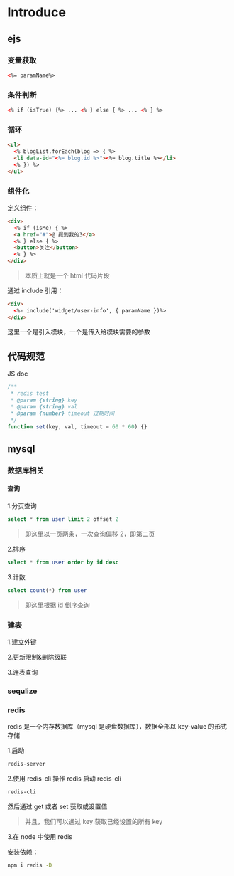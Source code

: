 # Introduce

## ejs

### 变量获取

```html
<%= paramName%>
```

### 条件判断

```html
<% if (isTrue) {%> ... <% } else { %> ... <% } %>
```

### 循环

```html
<ul>
  <% blogList.forEach(blog => { %>
  <li data-id="<%= blog.id %>"><%= blog.title %></li>
  <% }) %>
</ul>
```

### 组件化

定义组件：

```html
<div>
  <% if (isMe) { %>
  <a href="#">@ 提到我的3</a>
  <% } else { %>
  <button>关注</button>
  <% } %>
</div>
```

> 本质上就是一个 html 代码片段

通过 include 引用：

```html
<div>
  <%- include('widget/user-info', { paramName })%>
</div>
```

这里一个是引入模块，一个是传入给模块需要的参数

## 代码规范

JS doc

```javascript
/**
 * redis test
 * @param {string} key
 * @param {string} val
 * @param {number} timeout 过期时间
 */
function set(key, val, timeout = 60 * 60) {}
```

## mysql

### 数据库相关

#### 查询

1.分页查询

```sql
select * from user limit 2 offset 2
```

> 即这里以一页两条，一次查询偏移 2，即第二页

2.排序

```sql
select * from user order by id desc
```

3.计数

```sql
select count(*) from user
```

> 即这里根据 id 倒序查询

### 建表

1.建立外键

2.更新限制&删除级联

3.连表查询

### sequlize

### redis

redis 是一个内存数据库（mysql 是硬盘数据库），数据全部以 key-value 的形式存储

1.启动

```bash
redis-server
```

2.使用 redis-cli 操作 redis
启动 redis-cli

```bash
redis-cli
```

然后通过 get 或者 set 获取或设置值

> 并且，我们可以通过 key 获取已经设置的所有 key

3.在 node 中使用 redis

安装依赖：

```bash
npm i redis -D
```
